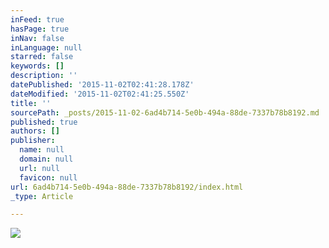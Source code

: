 ```yaml
---
inFeed: true
hasPage: true
inNav: false
inLanguage: null
starred: false
keywords: []
description: ''
datePublished: '2015-11-02T02:41:28.178Z'
dateModified: '2015-11-02T02:41:25.550Z'
title: ''
sourcePath: _posts/2015-11-02-6ad4b714-5e0b-494a-88de-7337b78b8192.md
published: true
authors: []
publisher:
  name: null
  domain: null
  url: null
  favicon: null
url: 6ad4b714-5e0b-494a-88de-7337b78b8192/index.html
_type: Article

---
```

![](https://the-grid-user-content.s3-us-west-2.amazonaws.com/ee037ae3-11ae-4d85-90c0-a7ee1ea53fda.jpg)